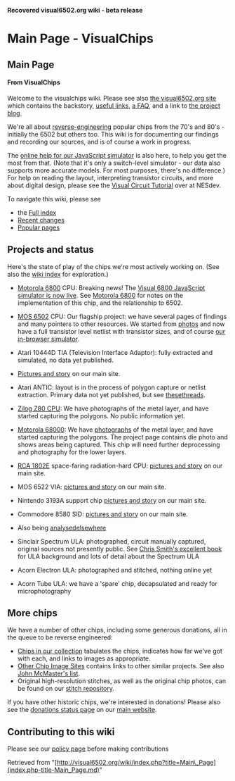 **Recovered visual6502.org wiki - beta release**

# Main Page - VisualChips

## Main Page

#### From VisualChips

Welcome to the visualchips wiki.  Please see also [the visual6502.org site](http://visual6502.org) which contains the backstory, [useful links](http://visual6502.org/links.html), [a FAQ](http://visual6502.org/faq.html), and a link to [the project blog](http://blog.visual6502.org/).

We're all about [reverse-engineering](index.php-title-The_reverse_engineering_process.md) popular chips from the 70's and 80's - initially the 6502 but others too. This wiki is for documenting our findings and recording our sources, and is of course a work in progress.

The [online help for our JavaScript simulator](index.php-title-JssimUserHelp.md) is also here, to help you get the most from that. (Note that it's only a switch-level simulator - our data also supports more accurate models. For most purposes, there's no difference.) For help on reading the layout, interpreting transistor circuits, and more about digital design, please see the [Visual Circuit Tutorial](http://wiki.nesdev.com/w/index.php/Visual_circuit_tutorial) over at NESdev.

To navigate this wiki, please see

- the [Full index](index.php-title-Special-AllPages.md)
- [Recent changes](index.php-title-Special-RecentChanges.md)
- [Popular pages](index.php-title-Special-PopularPages.md)

## Projects and status

Here's the state of play of the chips we're most actively working on. (See also the [wiki index](index.php-title-Special-AllPages.md) for exploration.)

- [Motorola 6800](index.php-title-Motorola_6800.md) CPU: Breaking news! The [Visual 6800 JavaScript simulator is now live](http://visual6502.org/JSSim/expert-6800.html). See [Motorola 6800](index.php-title-Motorola_6800.md) for notes on the implementation of this chip, and the relationship to 6502.

- [MOS 6502](index.php-title-MOS_6502.md) CPU: Our flagship project: we have several pages of findings and many pointers to other resources. We started from [photos](index.php-title-Photos_of_MOS_6502D.md) and now have a full transistor level netlist with transistor sizes, and of course [our in-browser simulator](http://visual6502.org/JSSim/expert.html?nosim=t&label=PLA,100,1169,2328,8393,934&label=Datapath,100,2143,8820,7676,5689&label=Control,100,3333,4083).

- Atari 10444D TIA (Television Interface Adaptor): fully extracted and simulated, no data yet published.
- [Pictures and story](http://visual6502.org/images/pages/Atari_10444D_TIA.html) on our main site.

- Atari ANTIC: layout is in the process of polygon capture or netlist extraction.
Primary data not yet published, but see [these](http://www.atariage.com/forums/topic/172580-antic-decap-and-reverse-engineering/)[threads](http://www.atariage.com/forums/topic/136706-internal-antic-and-gtia-schematics/).

- [Zilog Z80 CPU](index.php-title-Z8400.md): We have photographs of the metal layer, and have started capturing the polygons.  No public information yet.

- [Motorola 68000](index.php-title-Motorola_68000.md): We have [photographs](http://visual6502.org/images/pages/Motorola_68000.html) of the metal layer, and have started capturing the polygons.
The project page contains die photo and shows areas being captured. This chip will need further deprocessing and photography for the lower layers.

- [RCA 1802E](index.php-title-RCA_1802E.md) space-faring radiation-hard CPU: [pictures and story](http://visual6502.org/images/pages/RCA_1802.html) on our main site.

- MOS 6522 VIA: [pictures and story](http://visual6502.org/images/pages/MOS_6522.html) on our main site.

- Nintendo 3193A support chip [pictures and story](http://visual6502.org/images/pages/Nintendo_3193A.html) on our main site.

- Commodore 8580 SID: [pictures and story](http://visual6502.org/images/pages/Commodore_8580_SID.html) on our main site.
- Also being [analysed](http://oms.wmhost.com/misc/)[elsewhere](http://oms.wmhost.com/misc/IMPORTANT!.htm)

- Sinclair Spectrum ULA: photographed, circuit manually captured, original sources not presently public.
See [Chris Smith's excellent book](http://www.zxdesign.info/book/) for ULA background and lots of detail about the Spectrum ULA

- Acorn Electron ULA: photographed and stitched, nothing online yet

- Acorn Tube ULA: we have a 'spare' chip, decapsulated and ready for microphotography

## More chips

We have a number of other chips, including some generous donations, all in the queue to be reverse engineered:

- [Chips in our collection](index.php-title-Chips_in_our_collection.md) tabulates the chips, indicates how far we've got with each, and links to images as appropriate.
- [Other Chip Image Sites](index.php-title-Other_Chip_Image_Sites.md) contains links to other similar projects. See also [John McMaster's list](https://siliconpr0n.org/archive/doku.php?id=digitized).
- Original high-resolution stitches, as well as the original chip photos, can be found on our [stitch repository](http://uxul.org/~noname/visual6502/).

If you have other historic chips, we're interested in donations! Please also see the [donations status page](http://visual6502.org/donate_hw.html) on our [main website](http://visual6502.org).

## Contributing to this wiki

Please see our [policy page](index.php-title-WikiContributionPolicy.md) before making contributions

Retrieved from "[http://visual6502.org/wiki/index.php?title=Main\_Page](index.php-title-Main_Page.md)"

